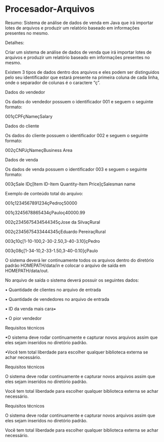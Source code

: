 # Procesador-Arquivos
Resumo:
Sistema de análise de dados de venda  em Java que irá importar lotes de arquivos e produzir um relatório baseado em informações presentes no mesmo.

Detalhes:
<p>Criar um sistema de análise de dados de venda que irá importar lotes de arquivos e produzir
um relatório baseado em informações presentes no mesmo.</p>
<p>Existem 3 tipos de dados dentro dos arquivos e eles podem ser distinguidos pelo seu
identificador que estará presente na primeira coluna de cada linha, onde o separador de
colunas é o caractere “ç”.</p>
<p>Dados do vendedor</p>
<p>Os dados do vendedor possuem o identificador 001 e seguem o seguinte formato:</p>
<p>001çCPFçNameçSalary</p>
<p>Dados do cliente</p>
<p>Os dados do cliente possuem o identificador 002 e seguem o seguinte formato:</p>
<p>002çCNPJçNameçBusiness Area</p>
<p>Dados de venda</p>
<p>Os dados de venda possuem o identificador 003 e seguem o seguinte formato:</p>
<p>003çSale IDç[Item ID-Item Quantity-Item Price]çSalesman name</p>
<p>Exemplo de conteúdo total do arquivo:</p>
<p>001ç1234567891234çPedroç50000</p>
<p>001ç3245678865434çPauloç40000.99</p>
<p>002ç2345675434544345çJose da SilvaçRural</p>
<p>002ç2345675433444345çEduardo PereiraçRural</p>
<p>003ç10ç[1-10-100,2-30-2.50,3-40-3.10]çPedro</p>
<p>003ç08ç[1-34-10,2-33-1.50,3-40-0.10]çPaulo</p>
<p>O sistema deverá ler continuamente todos os arquivos dentro do diretório padrão
HOMEPATH/data/in e colocar o arquivo de saída em HOMEPATH/data/out.</p>
<p>No arquivo de saída o sistema deverá possuir os seguintes dados:</p>
<p>• Quantidade de clientes no arquivo de entrada</p>
<p>• Quantidade de vendedores no arquivo de entrada</p>
<p>• ID da venda mais cara•</p>
<p>• O pior vendedor</p>
<p>Requisitos técnicos
<p>•O sistema deve rodar continuamente e capturar novos arquivos assim que eles sejam
inseridos no diretório padrão.</p>
<p>•Você tem total liberdade para escolher qualquer biblioteca externa se achar
necessário.</p>

<p>Requisitos técnicos</p>
<p>O sistema deve rodar continuamente e capturar novos arquivos assim que eles sejam
inseridos no diretório padrão.</p>
<p>Você tem total liberdade para escolher qualquer biblioteca externa se achar
necessário.</p>
<p>Requisitos técnicos</p>
<p>O sistema deve rodar continuamente e capturar novos arquivos assim que eles sejam
inseridos no diretório padrão.</p>
<p>Você tem total liberdade para escolher qualquer biblioteca externa se achar
necessário.</p>
